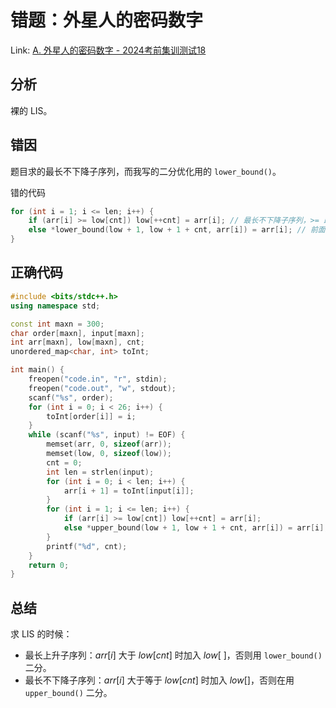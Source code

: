 # 错题：外星人的密码数字

Link: [A. 外星人的密码数字 - 2024考前集训测试18](http://47.108.49.170:8000/contest/28/problem/1)

## 分析

裸的 LIS。

## 错因

题目求的最长不下降子序列，而我写的二分优化用的 `lower_bound()`。

错的代码

```cpp
for (int i = 1; i <= len; i++) {
    if (arr[i] >= low[cnt]) low[++cnt] = arr[i]; // 最长不下降子序列，>= 即可加入 low[]
    else *lower_bound(low + 1, low + 1 + cnt, arr[i]) = arr[i]; // 前面是 >=，后面应该是 upper_bound()
}
```

## 正确代码

```cpp
#include <bits/stdc++.h>
using namespace std;

const int maxn = 300;
char order[maxn], input[maxn];
int arr[maxn], low[maxn], cnt;
unordered_map<char, int> toInt;

int main() {
    freopen("code.in", "r", stdin);
    freopen("code.out", "w", stdout);
    scanf("%s", order);
    for (int i = 0; i < 26; i++) {
        toInt[order[i]] = i;
    }
    while (scanf("%s", input) != EOF) {
        memset(arr, 0, sizeof(arr));
        memset(low, 0, sizeof(low));
        cnt = 0;
        int len = strlen(input);
        for (int i = 0; i < len; i++) {
            arr[i + 1] = toInt[input[i]];
        }
        for (int i = 1; i <= len; i++) {
            if (arr[i] >= low[cnt]) low[++cnt] = arr[i];
            else *upper_bound(low + 1, low + 1 + cnt, arr[i]) = arr[i];
        }
        printf("%d", cnt);
    }
    return 0;
}
```

## 总结

求 LIS 的时候：

- 最长上升子序列：$arr[i]$ 大于 $low[cnt]$ 时加入 $low[\:]$，否则用 `lower_bound()` 二分。
- 最长不下降子序列：$arr[i]$ 大于等于 $low[cnt]$ 时加入 $low[]$，否则在用 `upper_bound()` 二分。

